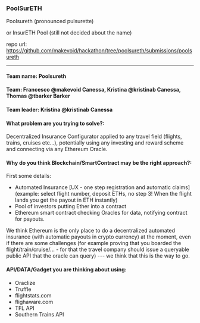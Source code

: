 ### PoolSurETH 

Poolsureth (pronounced pulsurette)

or InsurETH Pool (still not decided about the name)

repo url: https://github.com/makevoid/hackathon/tree/poolsureth/submissions/poolsureth

---

#### Team name: Poolsureth

#### Team: Francesco @makevoid Canessa, Kristina @kristinab Canessa, Thomas @tbarker Barker


#### Team leader: Kristina  @kristinab Canessa


#### What problem are you trying to solve?:

Decentralized Insurance Configurator applied to any travel field (flights, trains, cruises etc...), potentially using any investing and reward scheme and connecting via any Ethereum Oracle. 


#### Why do you think Blockchain/SmartContract may be the right approach?:

First some details:

- Automated Insurance [UX - one step registration and automatic claims] (example: select flight number, deposit ETHs, no step 3! When the flight lands you get the payout in ETH instantly)
- Pool of investors putting Ether into a contract
- Ethereum smart contract checking Oracles for data, notifying contract for payouts. 

We think Ethereum is the only place to do a decentralized automated insurance (with automatic payouts in crypto currency) at the moment, even if there are some challenges (for example proving that you boarded the flight/train/cruise/... - for that the travel company should issue a queryable public API that the oracle can query) --- we think that this is the way to go.


#### API/DATA/Gadget you are thinking about using:

- Oraclize
- Truffle
- flightstats.com
- flighaware.com
- TFL API 
- Southern Trains API 
